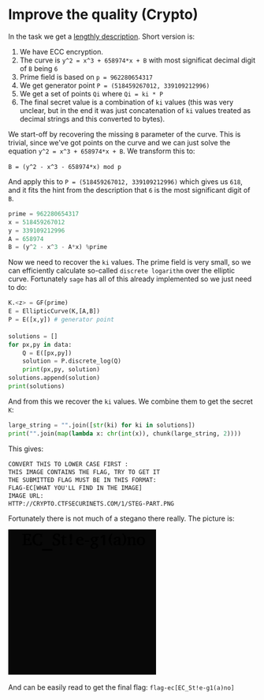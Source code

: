 # Improve the quality (Crypto)

In the task we get a [lengthly description](description.txt).
Short version is:

1. We have ECC encryption.
2. The curve is `y^2 = x^3 + 658974*x + B` with most significat decimal digit of `B` being `6`
3. Prime field is based on `p = 962280654317`
4. We get generator point `P = (518459267012, 339109212996)`
5. We get a set of points `Qi` where `Qi = ki * P`
6. The final secret value is a combination of `ki` values (this was very unclear, but in the end it was just concatenation of `ki` values treated as decimal strings and this converted to bytes).

We start-off by recovering the missing `B` parameter of the curve.
This is trivial, since we've got points on the curve and we can just solve the equation `y^2 = x^3 + 658974*x + B`.
We transform this to:

`B = (y^2 - x^3 - 658974*x) mod p`

And apply this to `P = (518459267012, 339109212996)` which gives us `618`, and it fits the hint from the description that `6` is the most significant digit of `B`.

```python
prime = 962280654317
x = 518459267012
y = 339109212996
A = 658974
B = (y^2 - x^3 - A*x) %prime
```

Now we need to recover the `ki` values.
The prime field is very small, so we can efficiently calculate so-called `discrete logarithm` over the elliptic curve.
Fortunately `sage` has all of this already implemented so we just need to do:

```python
K.<z> = GF(prime)
E = EllipticCurve(K,[A,B])
P = E([x,y]) # generator point

solutions = []
for px,py in data:
    Q = E([px,py])
	solution = P.discrete_log(Q)
	print(px,py, solution)
solutions.append(solution)
print(solutions)
```

And from this we recover the `ki` values.
We combine them to get the secret `K`:

```python
large_string = "".join([str(ki) for ki in solutions])
print("".join(map(lambda x: chr(int(x)), chunk(large_string, 2))))
```

This gives:

```
CONVERT THIS TO LOWER CASE FIRST :
THIS IMAGE CONTAINS THE FLAG, TRY TO GET IT
THE SUBMITTED FLAG MUST BE IN THIS FORMAT: 
FLAG-EC[WHAT YOU'LL FIND IN THE IMAGE]
IMAGE URL:
HTTP://CRYPTO.CTFSECURINETS.COM/1/STEG-PART.PNG
```

Fortunately there is not much of a stegano there really.
The picture is:

![](steg-part.png)

And can be easily read to get the final flag: `flag-ec[EC_St!e-g1(a)no]`
